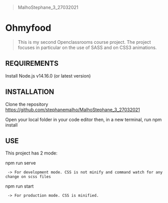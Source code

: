 > MalhoStephane_3_27032021
# Ohmyfood
> This is my second Openclassrooms course project.
> The project focuses in particular on the use of SASS and on CSS3 animations.

## REQUIREMENTS

Install Node.js v14.16.0 (or latest version)

## INSTALLATION

Clone the repository https://github.com/stephanemalho/MalhoStephane_3_27032021

Open your local folder in your code editor then, in a new terminal, run npm install

## USE

This project has 2 mode:

npm run serve
```
 -> For development mode. CSS is not minify and command watch for any change on scss files
 ```

npm run start
```
 -> For production mode. CSS is minified.
 ```
 


